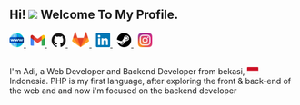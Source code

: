 ## Hi! <img src="https://media.giphy.com/media/hvRJCLFzcasrR4ia7z/giphy.gif" width="25px"> Welcome To My Profile.

<a href="https://github.com/adiyansahcode/">
  <img alt="Adiyansah Website" width="25px" src="assets/world-wide-web.svg" />
</a>
&nbsp;
<a href="mailto:adiyansahcode@gmail.com">
  <img alt="Adiyansah Email" width="25px" src="assets/gmail.svg" />
</a>
&nbsp;
<a href="https://github.com/adiyansahcode/">
  <img alt="Adiyansah Github" width="25px" src="assets/github-icon.svg" />
</a>
&nbsp;
<a href="https://gitlab.com/adiyansahcode">
  <img alt="Adiyansah gitlab" width="30px" src="assets/gitlab-icon.svg" />
</a>
&nbsp;
<a href="https://www.linkedin.com/in/adiyansah-code/">
  <img alt="Adiyansah LinkedIN" width="25px" src="assets/linkedin.svg" />
</a>
&nbsp;
<a href="https://steamcommunity.com/id/AdiTheDragon/">
  <img alt="Adiyansah Steam" width="25px" src="assets/steam.svg" />
</a>
&nbsp;
<a href="https://www.instagram.com/adi_the_dragon/">
  <img alt="Adiyansah instagram" width="25px" src="assets/instagram-icon.svg" />
</a>

<br />
<br />

I'm Adi, a Web Developer and Backend Developer from bekasi, <img src="assets/indonesia.svg" width="20"/> Indonesia.
PHP is my first language, after exploring the front & back-end of the web and and now i'm focused on the backend developer

<!--
**adiyansahcode/adiyansahcode** is a ✨ _special_ ✨ repository because its `README.md` (this file) appears on your GitHub profile.

Here are some ideas to get you started:

- 🔭 I’m currently working on ...
- 🌱 I’m currently learning ...
- 👯 I’m looking to collaborate on ...
- 🤔 I’m looking for help with ...
- 💬 Ask me about ...
- 📫 How to reach me: ...
- 😄 Pronouns: ...
- ⚡ Fun fact: ...
-->
